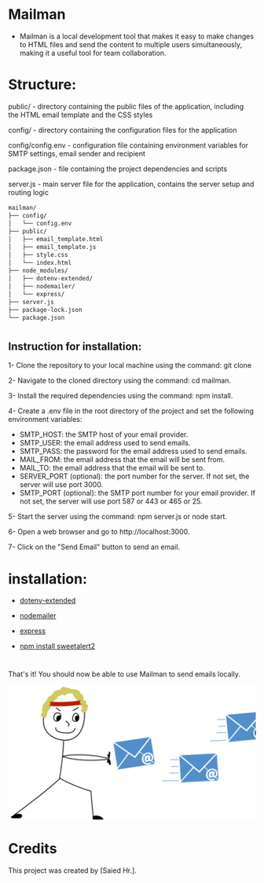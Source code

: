 # Mailman 
- Mailman is a local development tool that makes it easy to make changes to HTML files and send the content to multiple users simultaneously, making it a useful tool for team collaboration.

# Structure:
public/ - directory containing the public files of the application, including the HTML email template and the CSS styles

config/ - directory containing the configuration files for the application

config/config.env - configuration file containing environment variables for SMTP settings, email sender and recipient

package.json - file containing the project dependencies and scripts

server.js - main server file for the application, contains the server setup and routing logic

``` 
mailman/
├── config/
│   └── config.env
├── public/
│   ├── email_template.html
│   ├── email_template.js
│   ├── style.css
│   └── index.html
├── node_modules/
│   ├── dotenv-extended/
│   ├── nodemailer/
│   └── express/
├── server.js
├── package-lock.json
└── package.json
```

#

## **Instruction for installation:**

1- Clone the repository to your local machine using the command: git clone 

2- Navigate to the cloned directory using the command: cd mailman.

3- Install the required dependencies using the command: npm install.

4- Create a .env file in the root directory of the project and set the following environment variables:
- SMTP_HOST: the SMTP host of your email provider.
- SMTP_USER: the email address used to send emails.
- SMTP_PASS: the password for the email address used to send emails.
- MAIL_FROM: the email address that the email will be sent from.
- MAIL_TO: the email address that the email will be sent to.
- SERVER_PORT (optional): the port number for the server. If not set, the server will use port 3000.
- SMTP_PORT (optional): the SMTP port number for your email provider. If not set, the server will use port 587 or 443 or 465 or 25.

5- Start the server using the command: npm server.js or node start.

6- Open a web browser and go to http://localhost:3000.

7- Click on the "Send Email" button to send an email.

# installation:
- [dotenv-extended](https://www.npmjs.com/package/dotenv-extended/)

- [nodemailer](https://www.npmjs.com/package/nodemailer/)

- [express](https://www.npmjs.com/package/express/)

- [npm install sweetalert2](https://sweetalert2.github.io/)

# 

That's it! You should now be able to use Mailman to send emails locally.


![Alt-Text](./public/images/readme.webp)


# Credits

This project was created by [Saied Hr.].


